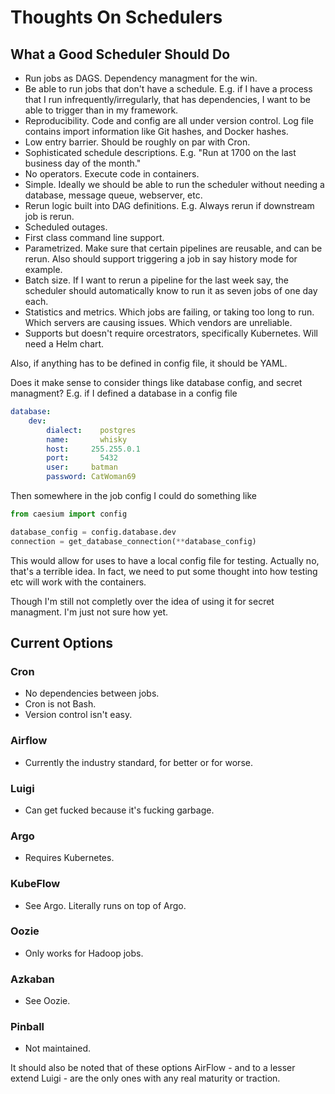 # Thoughts On Schedulers

## What a Good Scheduler Should Do
* Run jobs as DAGS. 
Dependency managment for the win. 
* Be able to run jobs that don't have a schedule. 
E.g. if I have a process that I run infrequently/irregularly, that has dependencies, I want to be able to trigger than in my framework. 
* Reproducibility. Code and config are all under version control. 
Log file contains import information like Git hashes, and Docker hashes. 
* Low entry barrier. 
Should be roughly on par with Cron. 
* Sophisticated schedule descriptions. E.g. "Run at 1700 on the last business day of the month."
* No operators. Execute code in containers. 
* Simple. Ideally we should be able to run the scheduler without needing a database, message queue, webserver, etc. 
* Rerun logic built into DAG definitions.
E.g. Always rerun if downstream job is rerun. 
* Scheduled outages. 
* First class command line support. 
* Parametrized. 
Make sure that certain pipelines are reusable, and can be rerun.
Also should support triggering a job in say history mode for example.  
* Batch size. 
If I want to rerun a pipeline for the last week say, the scheduler should automatically know to run it as seven jobs of one day each. 
* Statistics and metrics.
Which jobs are failing, or taking too long to run.
Which servers are causing issues. 
Which vendors are unreliable. 
* Supports but doesn't require orcestrators, specifically Kubernetes.
Will need a Helm chart.  

Also, if anything has to be defined in config file, it should be YAML. 

Does it make sense to consider things like database config, and secret managment?
E.g. if I defined a database in a config file

```yaml
database:
    dev:
        dialect:	postgres
        name: 		whisky
        host:     255.255.0.1
        port:  		5432
        user:     batman
        password: CatWoman69
```

Then somewhere in the job config I could do something like 

```python 
from caesium import config

database_config = config.database.dev
connection = get_database_connection(**database_config)
```

This would allow for uses to have a local config file for testing. 
Actually no, that's a terrible idea. 
In fact, we need to put some thought into how testing etc will work with the containers. 

Though I'm still not completly over the idea of using it for secret managment. 
I'm just not sure how yet. 

## Current Options

### Cron
* No dependencies between jobs.
* Cron is not Bash. 
* Version control isn't easy. 

### Airflow
* Currently the industry standard, for better or for worse. 

### Luigi
* Can get fucked because it's fucking garbage.

### Argo
* Requires Kubernetes.

### KubeFlow
* See Argo.
Literally runs on top of Argo. 

### Oozie
* Only works for Hadoop jobs. 

### Azkaban
* See Oozie.

### Pinball
* Not maintained.

It should also be noted that of these options AirFlow - and to a lesser extend Luigi - are the only ones with any real maturity or traction. 


